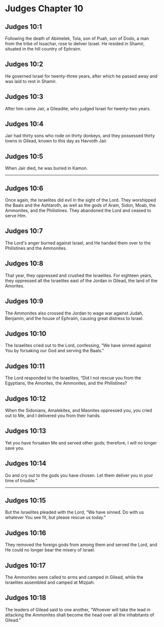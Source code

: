 # Judges Chapter 10

## Judges 10:1

Following the death of Abimelek, Tola, son of Puah, son of Dodo, a man from the tribe of Issachar, rose to deliver Israel. He resided in Shamir, situated in the hill country of Ephraim.

## Judges 10:2

He governed Israel for twenty-three years, after which he passed away and was laid to rest in Shamir.

## Judges 10:3

After him came Jair, a Gileadite, who judged Israel for twenty-two years.

## Judges 10:4

Jair had thirty sons who rode on thirty donkeys, and they possessed thirty towns in Gilead, known to this day as Havvoth Jair.

## Judges 10:5

When Jair died, he was buried in Kamon.

---

## Judges 10:6

Once again, the Israelites did evil in the sight of the Lord. They worshipped the Baals and the Ashtaroth, as well as the gods of Aram, Sidon, Moab, the Ammonites, and the Philistines. They abandoned the Lord and ceased to serve Him.

## Judges 10:7

The Lord's anger burned against Israel, and He handed them over to the Philistines and the Ammonites.

## Judges 10:8

That year, they oppressed and crushed the Israelites. For eighteen years, they oppressed all the Israelites east of the Jordan in Gilead, the land of the Amorites.

## Judges 10:9

The Ammonites also crossed the Jordan to wage war against Judah, Benjamin, and the house of Ephraim, causing great distress to Israel.

## Judges 10:10

The Israelites cried out to the Lord, confessing, “We have sinned against You by forsaking our God and serving the Baals.”

## Judges 10:11

The Lord responded to the Israelites, “Did I not rescue you from the Egyptians, the Amorites, the Ammonites, and the Philistines?

## Judges 10:12

When the Sidonians, Amalekites, and Maonites oppressed you, you cried out to Me, and I delivered you from their hands.

## Judges 10:13

Yet you have forsaken Me and served other gods; therefore, I will no longer save you.

## Judges 10:14

Go and cry out to the gods you have chosen. Let them deliver you in your time of trouble.”

---

## Judges 10:15

But the Israelites pleaded with the Lord, “We have sinned. Do with us whatever You see fit, but please rescue us today.”

## Judges 10:16

They removed the foreign gods from among them and served the Lord, and He could no longer bear the misery of Israel.

## Judges 10:17

The Ammonites were called to arms and camped in Gilead, while the Israelites assembled and camped at Mizpah.

## Judges 10:18

The leaders of Gilead said to one another, “Whoever will take the lead in attacking the Ammonites shall become the head over all the inhabitants of Gilead.”
